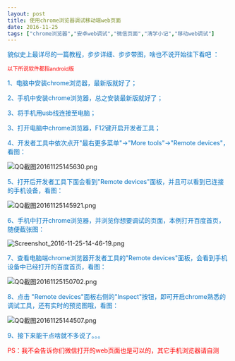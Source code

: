 ```yaml
---
layout: post
title: 使用chrome浏览器调试移动端web页面
date: 2016-11-25
tags: ["chrome浏览器","安卓web调试","微信页面","清学小记","移动web调试"]
---
```


<!-- build time:Sat Jun 23 2018 12:05:15 GMT+0800 (中国标准时间) -->

<span style="color:#0070c0">貌似史上最详尽的一篇教程，步步详细、步步带图，啥也不说开始往下看吧</span> <span style="color:#0070c0">：</span>

<span style="color:#0070c0"><span style="font-size:12px"><span style="font-size:12px;color:red">以下所说软件都指android版</span></span></span>

<span style="color:#0070c0">1、电脑中安装chrome浏览器，最新版就好了；</span>

<span style="color:#0070c0">2、手机中安装chrome浏览器，总之安装最新版就好了；</span>

<span style="color:#0070c0">3、将手机用usb线连接至电脑；</span>

<span style="color:#0070c0">3、打开电脑中chrome浏览器，F12键开启开发者工具；</span>

<span style="color:#0070c0">4、开发者工具中依次点开"最右更多菜单"→"More tools"→"Remote devices"，看图：</span>

![QQ截图20161125145630.png](http://image.bmqy.net/uploads/2016/11/1480057203591808.png "1480057203591808.png")

<span style="color:#0070c0">5、打开后开发者工具下面会看到"Remote devices"面板，并且可以看到已连接的手机设备，看图：</span>

![QQ截图20161125145921.png](http://image.bmqy.net/uploads/2016/11/1480057316714922.png "1480057316714922.png")

<span style="color:#0070c0">6、手机中打开chrome浏览器，并浏览你想要调试的页面，本例打开百度首页，随便截张图：</span>

![Screenshot_2016-11-25-14-46-19.png](http://image.bmqy.net/uploads/2016/11/1480057550794329.png "1480057550794329.png")

<span style="color:#0070c0">7、查看电脑端chrome浏览器开发者工具的"Remote devices"面板，会看到手机设备中已经打开的百度首页，看图：</span>

![QQ截图20161125150702.png](http://image.bmqy.net/uploads/2016/11/1480057765149522.png "1480057765149522.png")

<span style="color:#0070c0">8、点击 <span style="font-size:14px;color:#0070c0">"Remote devices"面板</span>右侧的"Inspect"按钮，即可开启chrome熟悉的调试工具，还有实时的预览图哦，看图：</span>

![QQ截图20161125144507.png](http://image.bmqy.net/uploads/2016/11/1480057830643776.png "1480057830643776.png")

<span style="color:#0070c0">9、接下来能干点啥就不多说了。。。</span>

<span style="color:#0070c0"><span style="color:red">PS：我不会告诉你们微信打开的web页面也是可以的，其它手机浏览器请自测</span></span>
<!-- rebuild by neat -->